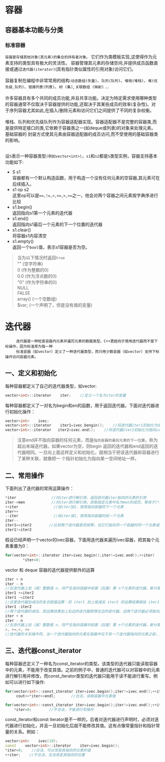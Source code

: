 # 容器
## 容器基本功能与分类
### 标准容器

`容器是存储其他对象(其元素)的集合的持有者对象。`
它们作为类模板实现,这使得作为元素支持的类型具有极大的灵活性。
容器管理其元素的存储空间,并提供成员函数直接或通过`迭代器(iterator)`(具有指针类似属性的引用对象)访问它们。<br><br>
容器复制在编程中非常常用的结构:`动态数组(矢量)`、`队列(队列)`、`堆栈(堆栈)`、`堆(优先级_队列)`、`链接列表(列表)`、`树 (集)`, `关联数组 (映射)` ...<br><br>
许多容器具有多个共同的成员功能,并且共享功能。决定为特定需求使用哪种类型的容器通常不仅取决于容器提供的功能,还取决于其某些成员的效率(复杂性)。对于序列容器尤其如此,在插入/删除元素和访问它们之间提供了不同的复杂权衡。<br><br>
    堆栈、队列和优先级队列作为容器适配器实现。容器适配器不是完整的容器类,而是提供特定接口的类,它依赖于容器类之一(如deque或列表)的对象来处理元素。 基础容器的 封装方式使其元素由容器适配器的成员访问,而不受使用的基础容器类的影响。<br><br>

设`S`表示一种容器类型`(例如vector<int>)`，`s1`和`s2`都是`S`类型实例，容器支持基本功能如下:<br>
* S s1     
容器都有一个默认构造函数，用于构造一个没有任何元素的空容器,其元素可在后续插入。
* s1 op s2  
这里op可以是`==,!=,<,<=,>,>=`之一，他会对两个容器之间元素按字典序进行比较
* s1.begin()  
返回指向s1第一个元素的迭代器
* s1.end()  
返回指向s1最后一个元素的下一个位置的迭代器
* s1.clear()  
将容器s1内容清空
* s1.empty()   
返回一个`bool`值，表示s1容器是否为空。
>当为以下情况时返回`true`<br>
>"" (空字符串)<br>
>0 (作为整数的0)<br>
>0.0 (作为浮点数的0)<br>
>"0" (作为字符串的0)<br>
>NULL<br>
>FALSE<br>
>array() (一个空数组)<br>
>$var; (一个声明了，但是没有值的变量)<br>

# 迭代器
         迭代器是一种检查容器内元素并遍历元素的数据类型。C++更趋向于使用迭代器而不是下标操作，因为标准库为每一种
         标准容器（如vector）定义了一种迭代器类型，而只用少数容器（如vector）支持下标操作访问容器元素。
## 一、定义和初始化
每种容器都定义了自己的迭代器类型，如vector:
```c++
vector<int>::iterator    iter;    //定义一个名为iter的变量
```
每种容器都定义了一对名为begin和en的函数，用于返回迭代器。下面对迭代器进行初始化操作：
```c++
vector<int>    ivec;
vector<int>::iterator    iter1=ivec.bengin();    //将迭代器iter1初始化为指向ivec容器的第一个元素
vector<int>::iterator   iter2=ivec.end();    //将迭代器iter2初始化为指向ivec容器的最后一个元素的下一个位置
```
>注意end并不指向容器的任何元素，而是`指向容器的最后元素的下一位置`，称为超出末端迭代器。如果vector为空，则begin
>返回的迭代器和end返回的迭代器相同。一旦向上面这样定义和初始化，就相当于把该迭代器和容器进行了某种关联，就像把一
>个指针初始化为指向某一空间地址一样。
## 二、常用操作
下面列出了迭代器的常用运算操作：
```c++
*iter                //对iter进行解引用，返回迭代器iter指向的元素的引用
iter->men            //对iter进行解引用，获取指定元素中名为men的成员。等效于(*iter).men
++iter                //给iter加1，使其指向容器的下一个元素
iter++
--iter                //给iter减1，使其指向容器的前一个元素
iter--
iter1==iter2        //比较两个迭代器是否相等，当它们指向同一个容器的同一个元素或者都指向同同一个容器的超出末端的下一个位置时，它们相等 
iter1!=iter2
```
假设已经声明一个vector<int>的ivec容器，下面用迭代器来遍历ivec容器，把其每个元素重置为0：
```c++
for(vector<int>::iterator iter=ivec.begin();iter!=ivec.end();++iter)
        *iter=0;
```

vector 和 deque 容器的迭代器提供额外的运算
```c++
iter + n
iter - n
//在迭代器上加（减）整数值 n，将产生指向容器中前面（后面）第 n个元素的迭代器。新计算出来的迭代器必须指向容器中的元素或超出容器末端的下一位置
iter1 +=iter2
iter1 -=iter2
//这里迭代器加减法的复合赋值运算：将 iter1 加上或减去 iter2 的运算结果赋给 iter1
iter1 -iter2
//两个迭代器的减法，其运算结果加上右边的迭代器即得左边的迭代器。这两个迭代器必须指向同一个容器中的元素或超出容器末端的下一位置只适用于 vector 和 deque 容器
iter + n
iter - n
//在迭代器上加（减）整数值 n，将产生指向容器中前面（后面）第 n个元素的迭代器。新计算出来的迭代器必须指向容器中的元素或超出容器末端的下一位置
>, >=,<, <=
//迭代器的关系操作符。当一个迭代器指向的元素在容器中位于另一个迭代器指向的元素之前，则前一个迭代器小于后一个迭代器。关系操作符的两个迭代器必须指向同一个容器中的元素或超出容器末端的下一位置只适用于 vector 和 deque 容器
```
    
## 三、迭代器const_iterator
每种容器还定义了一种名为const_iterator的类型。该类型的迭代器只能读取容器中的元素，不能用于改变其值。之前的例子中，普通的迭代器可以对容器中的元素进行解引用并修改，而const_iterator类型的迭代器只能用于读不能进行重写。例如可以进行如下操作:<br>
```c++
for(vector<int>::const_iterator iter=ivec.begin();iter!=ivec.end();++iter)
     cout<<*iter<<endl;       //合法，读取容器中元素值

for(vector<int>::const_iterator iter=ivec.begin();iter!=ivec.end();++iter)
    *iter=0;        //不合法，不能进行写操作
```
const_iterator和const  iterator是不一样的，后者对迭代器进行声明时，必须对迭代器进行初始化，并且一旦初始化后就不能修改其值。这有点像常量指针和指针常量的关系。例如：
```c++
vector<int>    ivec(10);
const    vector<int>::iterator    iter=ivec.begin();
*iter=0;    //合法，可以改变其指向的元素的值
++iter;    //不合法，无法改变其指向的位置
```

